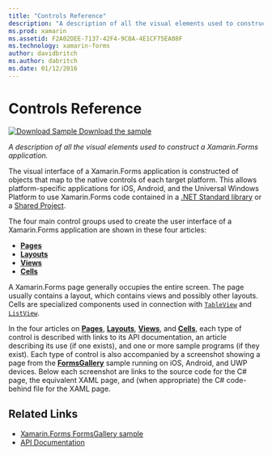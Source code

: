 ```yaml
---
title: "Controls Reference"
description: "A description of all the visual elements used to construct a Xamarin.Forms application. This article lists the control groups that make up the user interface of a Xamarin.Forms application."
ms.prod: xamarin
ms.assetid: F2A02DEE-7137-42F4-9C0A-4E1CF75EA08F
ms.technology: xamarin-forms
author: davidbritch
ms.author: dabritch
ms.date: 01/12/2016
---
```


# Controls Reference

[![Download Sample](~/media/shared/download.png) Download the sample](https://developer.xamarin.com/samples/FormsGallery/)

_A description of all the visual elements used to construct a Xamarin.Forms application._

The visual interface of a Xamarin.Forms application is constructed of objects that map to the native controls of each target platform. This allows platform-specific applications for iOS, Android, and the Universal Windows Platform to use Xamarin.Forms code contained in  a [.NET Standard library](~/cross-platform/app-fundamentals/net-standard.md) or a [Shared Project](~/cross-platform/app-fundamentals/shared-projects.md).

The four main control groups used to create the user interface of a Xamarin.Forms application are shown in these four articles:

- [**Pages**](pages.md)
- [**Layouts**](layouts.md)
- [**Views**](views.md)
- [**Cells**](cells.md)

A Xamarin.Forms page generally occupies the entire screen. The page usually contains a layout, which contains views and possibly other layouts. Cells are specialized components used in connection with [`TableView`](views.md#tableView) and [`ListView`](views.md#listView).

In the four articles on [**Pages**](pages.md), [**Layouts**](layouts.md), [**Views**](views.md), and [**Cells**](cells.md), each type of control is described with links to its API documentation, an article describing its use (if one exists), and one or more sample programs (if they exist). Each type of control is also accompanied by a screenshot showing a page from the [**FormsGallery**](https://developer.xamarin.com/samples/xamarin-forms/FormsGallery/) sample running on iOS, Android, and UWP devices. Below each screenshot are links to the source code for the C# page, the equivalent XAML page, and (when appropriate) the C# code-behind file for the XAML page.

## Related Links

- [Xamarin.Forms FormsGallery sample](https://developer.xamarin.com/samples/xamarin-forms/FormsGallery/)
- [API Documentation](https://docs.microsoft.com/dotnet/api/xamarin.forms?view=xamarin-forms)
